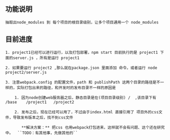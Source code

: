 ﻿## 功能说明
    抽取出node_modules 到 每个项目的根目录级别，让多个项目通用一个 node_modules
    
## 目前进度
    1. project1已经可以进行运行，以及打包部署，npm start 目前执行的是 project1 下面的server.js ，所有是运行 project1
    
    2. 如果要运行 project2 ,那么就在package.json 里面添加 命令，或者运行 node project2/server.js
    
    3. 注意webpack.config 的配置文件，path 和 publishPath 这两个目录的路径是不一样的，实际打包出来的路径，和开发时的发布目录不一样的原因是
       
        1. 因为node创建web服务器之后，静态目录是在(项目目录级别) /  ,该目录下有 /base    /project1   /project2 
        
        2. 发布之后，现在已经可以用了，不过由于index.html 直接引用了 项目外的css文件，导致发布版本之后，找不到css文件
        
           **解决方案：** 把css 也用webpack打包进来，这样就不会有问题、这个还在研究中。  ``TODO：有其他事，先做其他的``
        